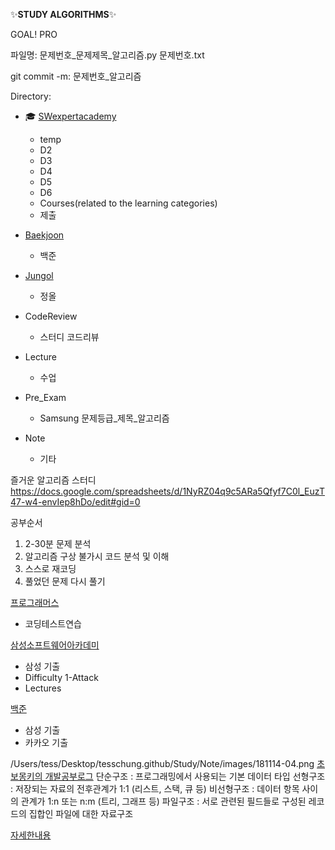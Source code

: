 :sparkles:**STUDY ALGORITHMS**:sparkles:

GOAL! 
PRO

파일명:
문제번호_문제제목_알고리즘.py
문제번호.txt

git commit -m:
문제번호_알고리즘

Directory:
- :mortar_board: [SWexpertacademy](https://swexpertacademy.com/main/main.do)
    - temp
    - D2
    - D3
    - D4
    - D5
    - D6
    - Courses(related to the learning categories)
    - 제출
    
- [Baekjoon](https://www.acmicpc.net/)
    - 백준
    
- [Jungol](http://jungol.co.kr/)
    - 정올

- CodeReview
    - 스터디 코드리뷰
    
- Lecture
    - 수업

- Pre_Exam
    - Samsung 
      문제등급_제목_알고리즘  
    
- Note
    - 기타

즐거운 알고리즘 스터디
https://docs.google.com/spreadsheets/d/1NyRZ04q9c5ARa5Qfyf7C0l_EuzT47-w4-envIep8hDo/edit#gid=0

공부순서
1. 2-30분 문제 분석
2. 알고리즘 구상 불가시 코드 분석 및 이해
3. 스스로 재코딩
4. 풀었던 문제 다시 풀기

[프로그래머스](https://programmers.co.kr/learn/challenges)
- 코딩테스트연습

[삼성소프트웨어아카데미](https://swexpertacademy.com/main/main.do)
- 삼성 기출
- Difficulty 1-Attack
- Lectures

[백준](https://www.acmicpc.net/)
- 삼성 기출
- 카카오 기출

/Users/tess/Desktop/tesschung.github/Study/Note/images/181114-04.png
[초보몽키의 개발공부로그](https://wayhome25.github.io/cs/2017/04/17/cs-18/)
단순구조 : 프로그래밍에서 사용되는 기본 데이터 타입
선형구조 : 저장되는 자료의 전후관계가 1:1 (리스트, 스택, 큐 등)
비선형구조 : 데이터 항목 사이의 관계가 1:n 또는 n:m (트리, 그래프 등)
파일구조 : 서로 관련된 필드들로 구성된 레코드의 집합인 파일에 대한 자료구조

[자세한내용](https://librewiki.net/wiki/%EC%8B%9C%EB%A6%AC%EC%A6%88:%EC%88%98%ED%95%99%EC%9D%B8%EB%93%AF_%EA%B3%BC%ED%95%99%EC%95%84%EB%8B%8C_%EA%B3%B5%ED%95%99%EA%B0%99%EC%9D%80_%EC%BB%B4%ED%93%A8%ED%84%B0%EA%B3%BC%ED%95%99/%EC%95%8C%EA%B3%A0%EB%A6%AC%EC%A6%98_%EA%B8%B0%EC%B4%88#.EC.9E.90.EB.A3.8C.EA.B5.AC.EC.A1.B0)
